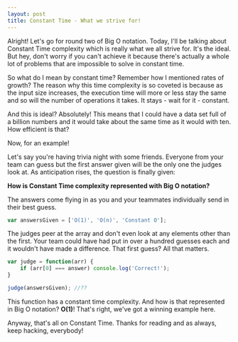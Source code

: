 ```yaml
---
layout: post
title: Constant Time - What we strive for!
---
```


Alright! Let's go for round two of Big O notation. Today, I'll be talking about Constant Time complexity which is really what we all strive for. It's the ideal. But hey, don't worry if you can't achieve it because there's actually a whole lot of problems that are impossible to solve in constant time.

So what do I mean by constant time? Remember how I mentioned rates of growth? The reason why this time complexity is so coveted is because as the input size increases, the execution time will more or less stay the same and so will the number of operations it takes. It stays - wait for it - constant.

And this is ideal? Absolutely! This means that I could have a data set full of a billion numbers and it would take about the same time as it would with ten. How efficient is that?

Now, for an example!

Let's say you're having trivia night with some friends. Everyone from your team can guess but the first answer given will be the only one the judges look at. As anticipation rises, the question is finally given:

__How is Constant Time complexity represented with Big O notation?__

The answers come flying in as you and your teammates individually send in their best guess.

```javascript
var answersGiven = ['O(1)', 'O(n)', 'Constant O'];
```
The judges peer at the array and don't even look at any elements other than the first. Your team could have had put in over a hundred guesses each and it wouldn't have made a difference. That first guess? All that matters.

```javascript
var judge = function(arr) {
	if (arr[0] === answer) console.log('Correct!');
}

judge(answersGiven); //??
```

This function has a constant time complexity. And how is that represented in Big O notation? __O(1)__! That's right, we've got a winning example here.

Anyway, that's all on Constant Time. Thanks for reading and as always, keep hacking, everybody!